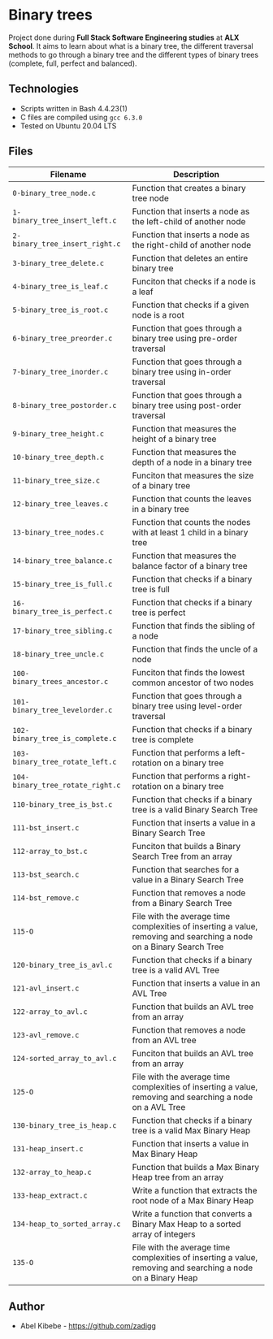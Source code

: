 # Binary trees

Project done during **Full Stack Software Engineering studies** at **ALX School**. It aims to learn about what is a binary tree, the different traversal methods to go through a binary tree and the different types of binary trees (complete, full, perfect and balanced).

## Technologies

- Scripts written in Bash 4.4.23(1)
- C files are compiled using `gcc 6.3.0`
- Tested on Ubuntu 20.04 LTS

## Files

| Filename                         | Description                                                                                                         |
| -------------------------------- | ------------------------------------------------------------------------------------------------------------------- |
| `0-binary_tree_node.c`           | Function that creates a binary tree node                                                                            |
| `1-binary_tree_insert_left.c`    | Function that inserts a node as the left-child of another node                                                      |
| `2-binary_tree_insert_right.c`   | Function that inserts a node as the right-child of another node                                                     |
| `3-binary_tree_delete.c`         | Function that deletes an entire binary tree                                                                         |
| `4-binary_tree_is_leaf.c`        | Funciton that checks if a node is a leaf                                                                            |
| `5-binary_tree_is_root.c`        | Function that checks if a given node is a root                                                                      |
| `6-binary_tree_preorder.c`       | Function that goes through a binary tree using pre-order traversal                                                  |
| `7-binary_tree_inorder.c`        | Function that goes through a binary tree using in-order traversal                                                   |
| `8-binary_tree_postorder.c`      | Function that goes through a binary tree using post-order traversal                                                 |
| `9-binary_tree_height.c`         | Function that measures the height of a binary tree                                                                  |
| `10-binary_tree_depth.c`         | Function that measures the depth of a node in a binary tree                                                         |
| `11-binary_tree_size.c`          | Funciton that measures the size of a binary tree                                                                    |
| `12-binary_tree_leaves.c`        | Function that counts the leaves in a binary tree                                                                    |
| `13-binary_tree_nodes.c`         | Function that counts the nodes with at least 1 child in a binary tree                                               |
| `14-binary_tree_balance.c`       | Function that measures the balance factor of a binary tree                                                          |
| `15-binary_tree_is_full.c`       | Function that checks if a binary tree is full                                                                       |
| `16-binary_tree_is_perfect.c`    | Function that checks if a binary tree is perfect                                                                    |
| `17-binary_tree_sibling.c`       | Function that finds the sibling of a node                                                                           |
| `18-binary_tree_uncle.c`         | Function that finds the uncle of a node                                                                             |
| `100-binary_trees_ancestor.c`    | Funciton that finds the lowest common ancestor of two nodes                                                         |
| `101-binary_tree_levelorder.c`   | Function that goes through a binary tree using level-order traversal                                                |
| `102-binary_tree_is_complete.c`  | Function that checks if a binary tree is complete                                                                   |
| `103-binary_tree_rotate_left.c`  | Function that performs a left-rotation on a binary tree                                                             |
| `104-binary_tree_rotate_right.c` | Function that performs a right-rotation on a binary tree                                                            |
| `110-binary_tree_is_bst.c`       | Function that checks if a binary tree is a valid Binary Search Tree                                                 |
| `111-bst_insert.c`               | Function that inserts a value in a Binary Search Tree                                                               |
| `112-array_to_bst.c`             | Funciton that builds a Binary Search Tree from an array                                                             |
| `113-bst_search.c`               | Function that searches for a value in a Binary Search Tree                                                          |
| `114-bst_remove.c`               | Function that removes a node from a Binary Search Tree                                                              |
| `115-O`                          | File with the average time complexities of inserting a value, removing and searching a node on a Binary Search Tree |
| `120-binary_tree_is_avl.c`       | Function that checks if a binary tree is a valid AVL Tree                                                           |
| `121-avl_insert.c`               | Function that inserts a value in an AVL Tree                                                                        |
| `122-array_to_avl.c`             | Function that builds an AVL tree from an array                                                                      |
| `123-avl_remove.c`               | Function that removes a node from an AVL tree                                                                       |
| `124-sorted_array_to_avl.c`      | Funciton that builds an AVL tree from an array                                                                      |
| `125-O`                          | File with the average time complexities of inserting a value, removing and searching a node on a AVL Tree           |
| `130-binary_tree_is_heap.c`      | Function that checks if a binary tree is a valid Max Binary Heap                                                    |
| `131-heap_insert.c`              | Function that inserts a value in Max Binary Heap                                                                    |
| `132-array_to_heap.c`            | Function that builds a Max Binary Heap tree from an array                                                           |
| `133-heap_extract.c`             | Write a function that extracts the root node of a Max Binary Heap                                                   |
| `134-heap_to_sorted_array.c`     | Write a function that converts a Binary Max Heap to a sorted array of integers                                      |
| `135-O`                          | File with the average time complexities of inserting a value, removing and searching a node on a Binary Heap        |

## Author

- Abel Kibebe - https://github.com/zadigg
